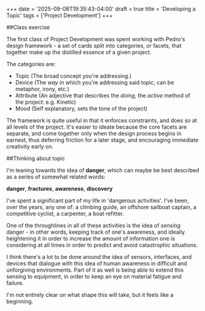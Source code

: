 +++
date = '2025-09-08T19:35:43-04:00'
draft = true
title = 'Developing a Topic'
tags = ['Project Development']
+++

##Class exercise

The first class of Project Development was spent working with Pedro's design framework - a set of cards split into categories, or facets, that together make up the distilled essence of a given project.

The categories are:
- Topic (The broad concept you're addressing.)
- Device (The *way* in which you're addressing said topic; can be metaphor, irony, etc.)
- Attribute (An adjective that describes the *doing*, the *active* method of the project: e.g. Kinetic)
- Mood (Self explanatory, sets the tone of the project)

The framework is quite useful in that it enforces constraints, and does so at all levels of the project. It's easier to ideate because the core facets are separate, and come together only when the design process begins in earnest, thus deferring friction for a later stage, and encouraging immediate creativity early on.

##Thinking about topic

I'm leaning towards the idea of **danger**, which can maybe be best described as a series of somewhat related words:

**danger**, **fractures**, **awareness**, **discovery**

I've spent a significant part of my life in 'dangerous activities'. I've been, over the years, any one of: a climbing guide, an offshore sailboat captain, a competitive cyclist, a carpenter, a boat refitter.

One of the throughlines in all of these activities is the idea of *sensing* danger - in other words, keeping track of one's awareness, and ideally heightening it in order to increase the amount of information one is considering at all times in order to predict and avoid catastrophic situations.

I think there's a lot to be done around the idea of sensors, interfaces, and devices that dialogue with this idea of human awareness in difficult and unforgiving environments. Part of it as well is being able to extend this sensing to equipment, in order to keep an eye on material fatigue and failure. 

I'm not entirely clear on what shape this will take, but it feels like a beginning.